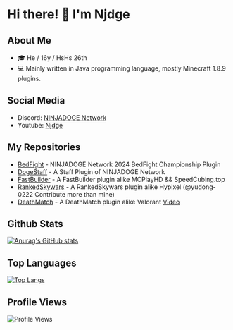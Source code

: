 # Hi there! 👋 I'm Njdge

## About Me
- 🎓 He / 16y / HsHs 26th
- 💻 Mainly written in Java programming language, mostly Minecraft 1.8.9 plugins.

## Social Media
- Discord: [NINJADOGE Network](dsc.gg/ninja-network)
- Youtube: [Njdge](https://www.youtube.com/@Njdge)

## My Repositories
- [BedFight](https://github.com/Njdgee/BedFight) - NINJADOGE Network 2024 BedFight Championship Plugin
- [DogeStaff](https://github.com/Njdgee/DogeStaff) - A Staff Plugin of NINJADOGE Network
- [FastBuilder](https://github.com/Njdgee/FastBuilder) - A FastBuilder plugin alike MCPlayHD && SpeedCubing.top
- [RankedSkywars](https://github.com/Njdgee/RankedSkywars) - A RankedSkywars plugin alike Hypixel (@yudong-0222 Contribute more than mine)
- [DeathMatch](https://github.com/Njdgee/DeathMatch) - A DeathMatch plugin alike Valorant [Video](https://www.youtube.com/watch?v=4VY3bkgJFX8)

## Github Stats
[![Anurag's GitHub stats](https://github-readme-stats.vercel.app/api?username=Njdgee&show_icons=true&theme=radical)](https://github.com/anuraghazra/github-readme-stats)

## Top Languages
[![Top Langs](https://github-readme-stats.vercel.app/api/top-langs/?username=Njdgee&layout=compact&theme=radical)](https://github.com/anuraghazra/github-readme-stats)

## Profile Views
![Profile Views](https://komarev.com/ghpvc/?username=Njdgee&color=blue)

